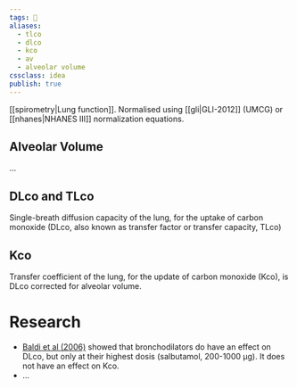 ```yaml
---
tags: 💨
aliases: 
  - tlco
  - dlco
  - kco
  - av
  - alveolar volume
cssclass: idea
publish: true
---
```


[[spirometry|Lung function]]. Normalised using [[gli|GLI-2012]] (UMCG) or [[nhanes|NHANES III]] normalization equations.

## Alveolar Volume
...

## DLco and TLco
Single-breath diffusion capacity of the lung, for the uptake of carbon monoxide (DLco, also known as transfer factor or transfer capacity, TLco)

## Kco
Transfer coefficient of the lung, for the update of carbon monoxide (Kco), is DLco corrected for alveolar volume.

# Research
  - [Baldi et al (2006)](https://dx.doi.org/10.2147%2Fcopd.2006.1.4.477) showed that bronchodilators do have an effect on DLco, but only at their highest dosis (salbutamol, 200-1000 μg). It does not have an effect on Kco.
  - ...
